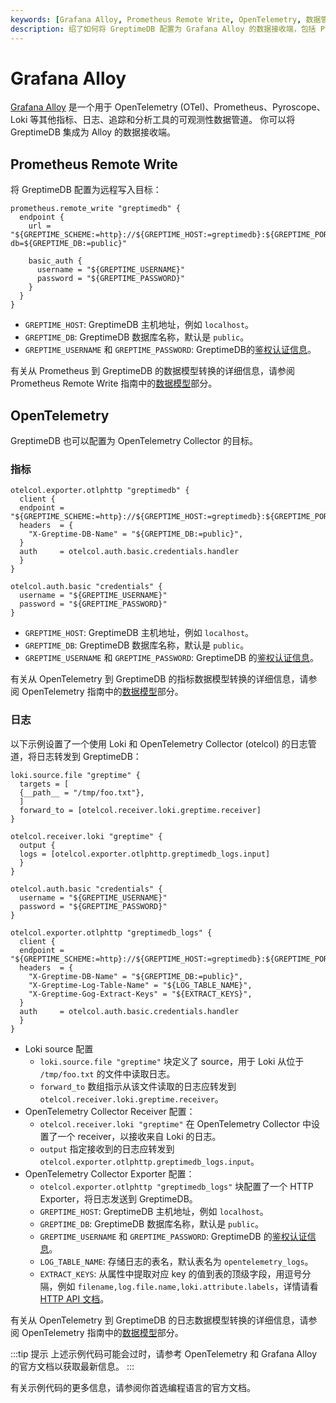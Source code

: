 ```yaml
---
keywords: [Grafana Alloy, Prometheus Remote Write, OpenTelemetry, 数据管道]
description: 绍了如何将 GreptimeDB 配置为 Grafana Alloy 的数据接收端，包括 Prometheus Remote Write 和 OpenTelemetry 的配置示例。通过这些配置，你可以将 GreptimeDB 集成到可观测性数据管道中，实现对指标和日志的高效管理和分析。
---
```


# Grafana Alloy

[Grafana Alloy](https://grafana.com/docs/alloy/latest/) 是一个用于 OpenTelemetry (OTel)、Prometheus、Pyroscope、Loki 等其他指标、日志、追踪和分析工具的可观测性数据管道。
你可以将 GreptimeDB 集成为 Alloy 的数据接收端。

## Prometheus Remote Write

将 GreptimeDB 配置为远程写入目标：

```hcl
prometheus.remote_write "greptimedb" {
  endpoint {
    url = "${GREPTIME_SCHEME:=http}://${GREPTIME_HOST:=greptimedb}:${GREPTIME_PORT:=4000}/v1/prometheus/write?db=${GREPTIME_DB:=public}"

    basic_auth {
      username = "${GREPTIME_USERNAME}"
      password = "${GREPTIME_PASSWORD}"
    }
  }
}
```

- `GREPTIME_HOST`: GreptimeDB 主机地址，例如 `localhost`。
- `GREPTIME_DB`: GreptimeDB 数据库名称，默认是 `public`。
- `GREPTIME_USERNAME` 和 `GREPTIME_PASSWORD`: GreptimeDB的[鉴权认证信息](/user-guide/deployments/authentication/static.md)。

有关从 Prometheus 到 GreptimeDB 的数据模型转换的详细信息，请参阅 Prometheus Remote Write 指南中的[数据模型](/user-guide/ingest-data/for-observerbility/prometheus.md#数据模型)部分。

## OpenTelemetry

GreptimeDB 也可以配置为 OpenTelemetry Collector 的目标。

### 指标

```hcl
otelcol.exporter.otlphttp "greptimedb" {
  client {
  endpoint = "${GREPTIME_SCHEME:=http}://${GREPTIME_HOST:=greptimedb}:${GREPTIME_PORT:=4000}/v1/otlp/"
  headers  = {
    "X-Greptime-DB-Name" = "${GREPTIME_DB:=public}",
  }
  auth     = otelcol.auth.basic.credentials.handler
  }
}

otelcol.auth.basic "credentials" {
  username = "${GREPTIME_USERNAME}"
  password = "${GREPTIME_PASSWORD}"
}
```

- `GREPTIME_HOST`: GreptimeDB 主机地址，例如 `localhost`。
- `GREPTIME_DB`: GreptimeDB 数据库名称，默认是 `public`。
- `GREPTIME_USERNAME` 和 `GREPTIME_PASSWORD`: GreptimeDB 的[鉴权认证信息](/user-guide/deployments/authentication/static.md)。

有关从 OpenTelemetry 到 GreptimeDB 的指标数据模型转换的详细信息，请参阅 OpenTelemetry 指南中的[数据模型](/user-guide/ingest-data/for-observerbility/opentelemetry.md#数据模型)部分。

### 日志

以下示例设置了一个使用 Loki 和 OpenTelemetry Collector (otelcol) 的日志管道，将日志转发到 GreptimeDB：

```hcl
loki.source.file "greptime" {
  targets = [
  {__path__ = "/tmp/foo.txt"},
  ]
  forward_to = [otelcol.receiver.loki.greptime.receiver]
}

otelcol.receiver.loki "greptime" {
  output {
  logs = [otelcol.exporter.otlphttp.greptimedb_logs.input]
  }
}

otelcol.auth.basic "credentials" {
  username = "${GREPTIME_USERNAME}"
  password = "${GREPTIME_PASSWORD}"
}

otelcol.exporter.otlphttp "greptimedb_logs" {
  client {
  endpoint = "${GREPTIME_SCHEME:=http}://${GREPTIME_HOST:=greptimedb}:${GREPTIME_PORT:=4000}/v1/otlp/"
  headers  = {
    "X-Greptime-DB-Name" = "${GREPTIME_DB:=public}",
    "X-Greptime-Log-Table-Name" = "${LOG_TABLE_NAME}",
    "X-Greptime-Gog-Extract-Keys" = "${EXTRACT_KEYS}",
  }
  auth     = otelcol.auth.basic.credentials.handler
  }
}
```

- Loki source 配置
  - `loki.source.file "greptime"` 块定义了 source，用于 Loki 从位于 `/tmp/foo.txt` 的文件中读取日志。
  - `forward_to` 数组指示从该文件读取的日志应转发到 `otelcol.receiver.loki.greptime.receiver`。
- OpenTelemetry Collector Receiver 配置：
  - `otelcol.receiver.loki "greptime"` 在 OpenTelemetry Collector 中设置了一个 receiver，以接收来自 Loki 的日志。
  - `output` 指定接收到的日志应转发到 `otelcol.exporter.otlphttp.greptimedb_logs.input`。
- OpenTelemetry Collector Exporter 配置：
  - `otelcol.exporter.otlphttp "greptimedb_logs"` 块配置了一个 HTTP Exporter，将日志发送到 GreptimeDB。
  - `GREPTIME_HOST`: GreptimeDB 主机地址，例如 `localhost`。
  - `GREPTIME_DB`: GreptimeDB 数据库名称，默认是 `public`。
  - `GREPTIME_USERNAME` 和 `GREPTIME_PASSWORD`: GreptimeDB 的[鉴权认证信息](/user-guide/deployments/authentication/static.md)。
  - `LOG_TABLE_NAME`: 存储日志的表名，默认表名为 `opentelemetry_logs`。
  - `EXTRACT_KEYS`: 从属性中提取对应 key 的值到表的顶级字段，用逗号分隔，例如 `filename,log.file.name,loki.attribute.labels`，详情请看 [HTTP API 文档](opentelemetry.md#otlphttp-api-1)。

有关从 OpenTelemetry 到 GreptimeDB 的日志数据模型转换的详细信息，请参阅 OpenTelemetry 指南中的[数据模型](/user-guide/ingest-data/for-observerbility/opentelemetry.md#数据模型-1)部分。

:::tip 提示
上述示例代码可能会过时，请参考 OpenTelemetry 和 Grafana Alloy 的官方文档以获取最新信息。
:::

有关示例代码的更多信息，请参阅你首选编程语言的官方文档。

